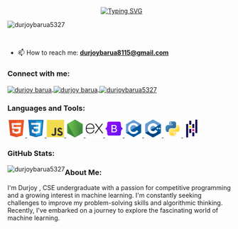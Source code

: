 

<p align="center" style="margin-left: 10px;">
  <a href="https://jahidulislamzim.com/">
    <img src="https://readme-typing-svg.herokuapp.com?font=Poppins&size=22&color=FF6347&vCenter=true&width=500&height=50&lines=Problem+Solver+🧩;Web+Scraper+🔍;Tech+Enthusiast+🚀" alt="Typing SVG">
  </a>
</p>


<!-- Profile Views -->
<p align="left">
  <img src="https://komarev.com/ghpvc/?username=durjoybarua5327&label=Profile%20views&color=0e75b6&style=flat" alt="durjoybarua5327" />
</p>

<!-- Twitter Badge -->
<p align="left">
  <a href="https://twitter.com/" target="blank">
    <img src="https://img.shields.io/twitter/follow/?logo=twitter&style=for-the-badge" alt="" />
  </a>
</p>


<!-- Contact Information -->
- 📫 How to reach me: **durjoybarua8115@gmail.com**

<!-- Connect With Me -->
<h3 align="left">Connect with me:</h3>
<p align="left">
  <a href="https://linkedin.com/in/durjoy-barua" target="blank">
    <img align="center" src="https://raw.githubusercontent.com/rahuldkjain/github-profile-readme-generator/master/src/images/icons/Social/linked-in-alt.svg" alt="durjoy barua" height="30" width="40" />
  </a>
  <a href="https://www.facebook.com/durjoy.barua.587268" target="blank">
    <img align="center" src="https://raw.githubusercontent.com/rahuldkjain/github-profile-readme-generator/master/src/images/icons/Social/facebook.svg" alt="durjoy barua" height="30" width="40" />
  </a>
  <a href="https://www.leetcode.com/durjoybarua5327" target="blank">
    <img align="center" src="https://raw.githubusercontent.com/rahuldkjain/github-profile-readme-generator/master/src/images/icons/Social/leet-code.svg" alt="durjoybarua5327" height="30" width="40" />
  </a>
</p>

<!-- Languages and Tools -->
<!-- Languages and Tools -->
<h3 align="left">Languages and Tools:</h3>
<p align="left">
  <a href="https://developer.mozilla.org/en-US/docs/Web/HTML" target="_blank" rel="noreferrer">
    <img src="https://raw.githubusercontent.com/devicons/devicon/master/icons/html5/html5-original.svg" alt="html5" width="40" height="40"/>
  </a>
  <a href="https://developer.mozilla.org/en-US/docs/Web/CSS" target="_blank" rel="noreferrer">
    <img src="https://raw.githubusercontent.com/devicons/devicon/master/icons/css3/css3-original.svg" alt="css3" width="40" height="40"/>
  </a>
  <a href="https://developer.mozilla.org/en-US/docs/Web/JavaScript" target="_blank" rel="noreferrer">
    <img src="https://raw.githubusercontent.com/devicons/devicon/master/icons/javascript/javascript-original.svg" alt="javascript" width="40" height="40"/>
  </a>
  <a href="https://nodejs.org/" target="_blank" rel="noreferrer">
    <img src="https://raw.githubusercontent.com/devicons/devicon/master/icons/nodejs/nodejs-original.svg" alt="nodejs" width="40" height="40"/>
  </a>
  <a href="https://expressjs.com/" target="_blank" rel="noreferrer">
    <img src="https://raw.githubusercontent.com/devicons/devicon/master/icons/express/express-original.svg" alt="expressjs" width="40" height="40"/>
  </a>
  <a href="https://getbootstrap.com/" target="_blank" rel="noreferrer">
    <img src="https://raw.githubusercontent.com/devicons/devicon/master/icons/bootstrap/bootstrap-original.svg" alt="bootstrap" width="40" height="40"/>
  </a>
  <a href="https://www.cprogramming.com/" target="_blank" rel="noreferrer">
    <img src="https://raw.githubusercontent.com/devicons/devicon/master/icons/c/c-original.svg" alt="c" width="40" height="40"/>
  </a>
  <a href="https://www.w3schools.com/cpp/" target="_blank" rel="noreferrer">
    <img src="https://raw.githubusercontent.com/devicons/devicon/master/icons/cplusplus/cplusplus-original.svg" alt="cplusplus" width="40" height="40"/>
  </a>
  <a href="https://www.python.org" target="_blank" rel="noreferrer">
    <img src="https://raw.githubusercontent.com/devicons/devicon/master/icons/python/python-original.svg" alt="python" width="40" height="40"/>
  </a>
  <a href="https://pandas.pydata.org/" target="_blank" rel="noreferrer">
    <img src="https://raw.githubusercontent.com/devicons/devicon/master/icons/pandas/pandas-original.svg" alt="pandas" width="40" height="40"/>
  </a>
</p>


<!-- GitHub Stats -->
<h3 align="left">GitHub Stats:</h3>
<p>
  <img align="left" src="https://github-readme-stats.vercel.app/api/top-langs?username=durjoybarua5327&show_icons=true&locale=en&layout=compact&theme=tokyonight" alt="durjoybarua5327" />
</p>


<!-- About Me -->
<h3 align="left">About Me:</h3>
<p align="left">
I'm Durjoy , CSE undergraduate with a passion for competitive programming and a growing interest in machine learning. I'm constantly seeking challenges to improve my problem-solving skills and algorithmic thinking. Recently, I've embarked on a journey to explore the fascinating world of machine learning.
</p>

